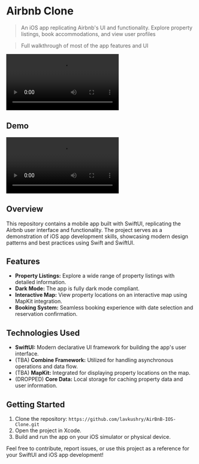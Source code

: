 # Airbnb Clone <!-- omit in toc -->

> An iOS app replicating Airbnb's UI and functionality. Explore property listings, book accommodations, and view user profiles

> Full walkthrough of most of the app features and UI

![Airbnb Clone iOS](./ReadmeDumps/WalkTHrough.mp4)

## Demo


![Airbnb Clone iOS](./ReadmeDumps/WalkTHrough.mp4)


## Overview

This repository contains a mobile app built with SwiftUI, replicating the Airbnb user interface and functionality. The project serves as a demonstration of iOS app development skills, showcasing modern design patterns and best practices using Swift and SwiftUI.

## Features

- **Property Listings:** Explore a wide range of property listings with detailed information.
- **Dark Mode:** The app is fully dark mode compliant.
- **Interactive Map:** View property locations on an interactive map using MapKit integration.
- **Booking System:** Seamless booking experience with date selection and reservation confirmation.


## Technologies Used

- **SwiftUI:** Modern declarative UI framework for building the app's user interface.
- (TBA) **Combine Framework:** Utilized for handling asynchronous operations and data flow.
- (TBA) **MapKit:** Integrated for displaying property locations on the map.
- (DROPPED) **Core Data:** Local storage for caching property data and user information.

## Getting Started

1. Clone the repository: `https://github.com/lavkushry/AirBnB-IOS-Clone.git`
2. Open the project in Xcode.
3. Build and run the app on your iOS simulator or physical device.

Feel free to contribute, report issues, or use this project as a reference for your SwiftUI and iOS app development!